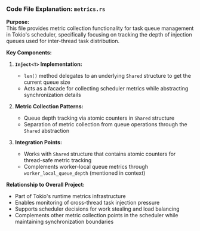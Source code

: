 ### Code File Explanation: `metrics.rs`

**Purpose:**  
This file provides metric collection functionality for task queue management in Tokio's scheduler, specifically focusing on tracking the depth of injection queues used for inter-thread task distribution.

**Key Components:**
1. **`Inject<T>` Implementation:**
   - `len()` method delegates to an underlying `Shared` structure to get the current queue size
   - Acts as a facade for collecting scheduler metrics while abstracting synchronization details

2. **Metric Collection Patterns:**
   - Queue depth tracking via atomic counters in `Shared` structure
   - Separation of metric collection from queue operations through the `Shared` abstraction

3. **Integration Points:**
   - Works with `Shared` structure that contains atomic counters for thread-safe metric tracking
   - Complements worker-local queue metrics through `worker_local_queue_depth` (mentioned in context)

**Relationship to Overall Project:**
- Part of Tokio's runtime metrics infrastructure
- Enables monitoring of cross-thread task injection pressure
- Supports scheduler decisions for work stealing and load balancing
- Complements other metric collection points in the scheduler while maintaining synchronization boundaries
